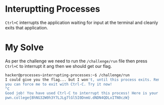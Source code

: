# Interuptting Processes
`Ctrl+C` interrupts the application waiting for input at the terminal and cleanly exits that application.

# My Solve
As per the challenge we need to run the `/challenge/run` file then press `Ctrl+C` to interrupt it ang then we should get our flag.
```bash
hacker@processes~interrupting-processes:~$ /challenge/run
I could give you the flag... but I won't, until this process exits. Remember, 
you can force me to exit with Ctrl-C. Try it now!
^C
Good job! You have used Ctrl-C to interrupt this process! Here is your flag:
pwn.college{8hNG32W0h3Y7LJLg7lGl5I0DnmU.dNDN4QDLxITN0czW}
